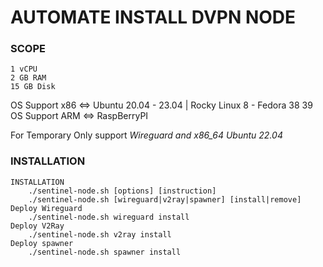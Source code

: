 # AUTOMATE INSTALL DVPN NODE


### SCOPE

```
1 vCPU
2 GB RAM
15 GB Disk
```

OS Support x86 <=> Ubuntu 20.04 - 23.04 | Rocky Linux 8 - Fedora 38 39
OS Support ARM <=> RaspBerryPI

For Temporary Only support *Wireguard and x86_64 Ubuntu 22.04*

### INSTALLATION

```
INSTALLATION
    ./sentinel-node.sh [options] [instruction]
    ./sentinel-node.sh [wireguard|v2ray|spawner] [install|remove]
Deploy Wireguard
    ./sentinel-node.sh wireguard install
Deploy V2Ray
    ./sentinel-node.sh v2ray install
Deploy spawner
    ./sentinel-node.sh spawner install
```